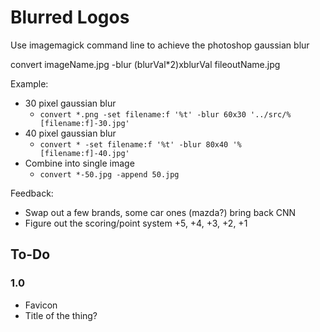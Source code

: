 # Blurred Logos
Use imagemagick command line to achieve the photoshop gaussian blur

convert imageName.jpg -blur (blurVal*2)xblurVal fileoutName.jpg

Example:
- 30 pixel gaussian blur
    - `convert *.png -set filename:f '%t' -blur 60x30 '../src/%[filename:f]-30.jpg'`
- 40 pixel gaussian blur
    - `convert * -set filename:f '%t' -blur 80x40 '%[filename:f]-40.jpg'`
- Combine into single image
    - `convert *-50.jpg -append 50.jpg`

Feedback:
- Swap out a few brands, some car ones (mazda?) bring back CNN
- Figure out the scoring/point system +5, +4, +3, +2, +1

## To-Do

### 1.0
- Favicon
- Title of the thing? <title> tag at least
- Accompanying blog post
- iOS get input to show next to keyboard
- Share link text
- Test in IE8 (make images work as svg fallbacks)
- Make sure shuffle is on
- Make sure analytics are in
- Make sure clicking the points doesnt end the game
- Remove console.log

### Would be nice
- 'Reset' game rather than reload